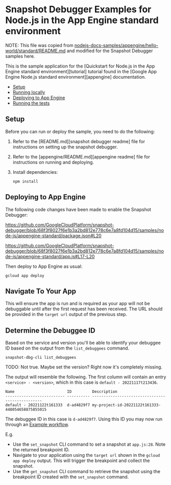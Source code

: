 # Snapshot Debugger Examples for Node.js in the App Engine standard environment

NOTE: This file was copied from
[nodejs-docs-samples/appengine/hello-world/standard/README.md](https://github.com/GoogleCloudPlatform/nodejs-docs-samples/blob/main/appengine/hello-world/standard/README.md)
and modified for the Snapshot Debugger samples here.


This is the sample application for the
[Quickstart for Node.js in the App Engine standard environment][tutorial]
tutorial found in the [Google App Engine Node.js standard environment][appengine]
documentation.

* [Setup](#setup)
* [Running locally](#running-locally)
* [Deploying to App Engine](#deploying-to-app-engine)
* [Running the tests](#running-the-tests)

## Setup

Before you can run or deploy the sample, you need to do the following:

1.  Refer to the [README.md][snapshot debugger readme] file for instructions on
    setting up the snapshot debugger.
1.  Refer to the [appengine/README.md][appengine readme] file for instructions on
    running and deploying.
1.  Install dependencies:

        npm install

## Deploying to App Engine

The following code changes have been made to enable the Snapshot Debugger:

https://github.com/GoogleCloudPlatform/snapshot-debugger/blob/68f3f8027f6e1b3a2bd812e778c6e7a8fd104d15/samples/node-js/appengine-standard/package.json#L20

https://github.com/GoogleCloudPlatform/snapshot-debugger/blob/68f3f8027f6e1b3a2bd812e778c6e7a8fd104d15/samples/node-js/appengine-standard/app.js#L17-L20

Then deploy to App Engine as usual:

    gcloud app deploy


## Navigate To Your App

This will ensure the app is run and is required as your app will not be
debuggable until after the first request has been received.  The URL should be
provided in the `target url` output of the previous step.

## Determine the Debuggee ID

Based on the service and version you'll be able to identify your debuggee ID
based on the output from the `list_debuggees` command.

```
snapshot-dbg-cli list_debuggees
```

TODO: Not true.  Maybe set the version?  Right now it's completely missing.

The output will resemble the following. The first column will contain an entry
`<service> - <version>`, which in this case is `default - 20221117t213436`.

```
Name                       ID         Description
-------------------------- ---------- ------------------------------------------------
default - 20221122t161333  d-ad4829f7 my-project-id-20221122t161333-448054658875855015
```

The debuggee ID in this case is  `d-ad4829f7`. Using this ID you may now run
through an [Example workflow](../../../../README.md#example-workflow).

E.g.
*    Use the `set_snapshot` CLI command to set a snapshot at `app.js:28`.
     Note the returned breakpoint ID.
*    Navigate to your application using the `target url` shown in the
     `gcloud app deploy` output. This will trigger the breakpoint and
     collect the snapshot.
*    Use the `get_snapshot` CLI command to retrieve the snapshot using the
     breakpoint ID created with the `set_snapshot` command.
